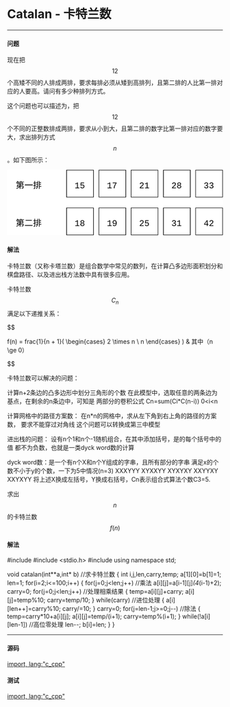 # Catalan - 卡特兰数

--------

#### 问题

现在把$$ 12 $$个高矮不同的人排成两排，要求每排必须从矮到高排列，且第二排的人比第一排对应的人要高。请问有多少种排列方式。

这个问题也可以描述为，把$$ 12 $$个不同的正整数排成两排，要求从小到大，且第二排的数字比第一排对应的数字要大，求出排列方式$$ n $$。如下图所示：

![Catalan1.svg](../res/Catalan1.svg)

#### 解法

卡特兰数（又称卡塔兰数）是组合数学中常见的数列，在计算凸多边形面积划分和棋盘路径、以及进出栈方法数中具有很多应用。

卡特兰数$$ C_{n} $$满足以下递推关系：

$$

f(n) = frac{1}{n + 1}(
        \begin{cases}
        2 \times n \\
        n
        \end{cases}
        ) & 其中（n \ge 0）

$$

卡特兰数可以解决的问题：

计算n+2条边的凸多边形中划分三角形的个数
在此模型中，选取任意的两条边为基点，在剩余的n条边中，可知是
两部分的卷积公式 Cn=sum(Ci*C(n-i)) 0<i<n

计算网格中的路径方案数：
在n*n的网格中，求从左下角到右上角的路径的方案数，
要求不能穿过对角线
这个问题可以转换成第三中模型

进出栈的问题：
设有n个1和n个-1随机组合，在其中添加括号，是的每个括号中的值
都不为负数，也就是一类dyck word数的计算

dyck word数：是一个有n个X和n个Y组成的字串，且所有部分的字串
满足x的个数不小于y的个数，一下为5中情况(n=3)
XXXYYY XYXXYY XYXYXY XXYYXY XXYXYY
将上述X换成左括号，Y换成右括号，Cn表示组合式算法个数C3=5.

求出$$ n $$的卡特兰数$$ f(n) $$

#### 解法

#include <iostream>
#include <stdio.h>
#include <cmath>
using namespace std;


void catalan(int**a,int* b)  //求卡特兰数
{
    int i,j,len,carry,temp;
    a[1][0]=b[1]=1;
    len=1;
    for(i=2;i<=100;i++)
    {
        for(j=0;j<len;j++)    //乘法
            a[i][j]=a[i-1][j]*(4*(i-1)+2);
        carry=0;
        for(j=0;j<len;j++)    //处理相乘结果
        {
            temp=a[i][j]+carry;
            a[i][j]=temp%10;
            carry=temp/10;
        }
        while(carry)    //进位处理
        {
            a[i][len++]=carry%10;
            carry/=10;
        }
        carry=0;
        for(j=len-1;j>=0;j--) //除法
        {
            temp=carry*10+a[i][j];
            a[i][j]=temp/(i+1);
            carry=temp%(i+1);
        }
        while(!a[i][len-1])     //高位零处理
            len--;
        b[i]=len;
    }
}

--------

#### 源码

[import, lang:"c_cpp"](../../../src/CombinatorialMathematics/Catalan.hpp)

#### 测试

[import, lang:"c_cpp"](../../../src/CombinatorialMathematics/Catalan.cpp)
